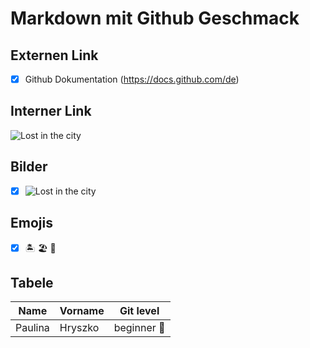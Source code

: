 # Markdown mit Github Geschmack

##  Externen Link
- [x] Github Dokumentation (https://docs.github.com/de)

## Interner Link
   ![Lost in the city](./Images/pexels-ahmed-10768569.jpg")

## Bilder
- [x] ![Lost in the city](pexels-ahmed-10768569.jpg "City")

## Emojis 
- [x] :desert_island: :beach_umbrella: :face_with_head_bandage:

## Tabele 
|Name|Vorname | Git level|
|----|----|----|
|Paulina |Hryszko| beginner :monocle_face:|
